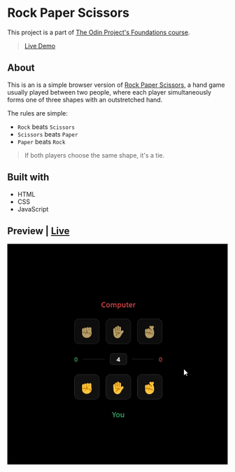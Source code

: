 # Rock Paper Scissors

This project is a part of [The Odin Project's Foundations course](https://www.theodinproject.com/paths/foundations/courses/foundations).

> [Live Demo](https://lernywensi.github.io/rock-paper-scissors)

## About

This is an is a simple browser version of [Rock Paper Scissors](https://en.wikipedia.org/wiki/Rock_paper_scissors), a hand game usually played between two people, where each player simultaneously forms one of three shapes with an outstretched hand.

The rules are simple:

-   `Rock` beats `Scissors`
-   `Scissors` beats `Paper`
-   `Paper` beats `Rock`

> If both players choose the same shape, it's a tie.

## Built with

-   HTML
-   CSS
-   JavaScript

## Preview | [Live](https://lernywensi.github.io/rock-paper-scissors)

![Project preview](./demo.gif)
